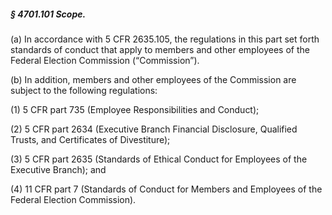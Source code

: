 ##### § 4701.101 Scope. #####

(a) In accordance with 5 CFR 2635.105, the regulations in this part set forth standards of conduct that apply to members and other employees of the Federal Election Commission (“Commission”).

(b) In addition, members and other employees of the Commission are subject to the following regulations:

(1) 5 CFR part 735 (Employee Responsibilities and Conduct);

(2) 5 CFR part 2634 (Executive Branch Financial Disclosure, Qualified Trusts, and Certificates of Divestiture);

(3) 5 CFR part 2635 (Standards of Ethical Conduct for Employees of the Executive Branch); and

(4) 11 CFR part 7 (Standards of Conduct for Members and Employees of the Federal Election Commission).